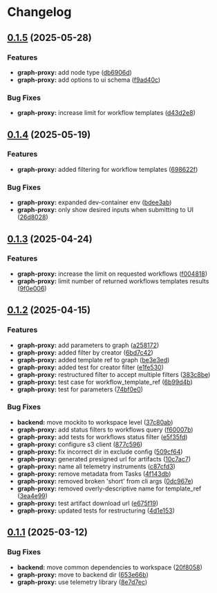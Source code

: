 # Changelog

## [0.1.5](https://github.com/DiamondLightSource/workflows/compare/graph-proxy@v0.1.4...graph-proxy@v0.1.5) (2025-05-28)


### Features

* **graph-proxy:** add node type ([db6906d](https://github.com/DiamondLightSource/workflows/commit/db6906d9a7747a0c3a48a29e29c5dd765385eb38))
* **graph-proxy:** add options to ui schema ([f9ad40c](https://github.com/DiamondLightSource/workflows/commit/f9ad40cb742deb9a81c5ad7465206213c6a9babd))


### Bug Fixes

* **graph-proxy:** increase limit for workflow templates ([d43d2e8](https://github.com/DiamondLightSource/workflows/commit/d43d2e8e88d677c87720612162184dbbd0ad9f16))

## [0.1.4](https://github.com/DiamondLightSource/workflows/compare/graph-proxy@v0.1.3...graph-proxy@v0.1.4) (2025-05-19)


### Features

* **graph-proxy:** added filtering for workflow templates ([698622f](https://github.com/DiamondLightSource/workflows/commit/698622f41c354544123d3242f393dd1470e47089))


### Bug Fixes

* **graph-proxy:** expanded dev-container env ([bdee3ab](https://github.com/DiamondLightSource/workflows/commit/bdee3ab3730d7127ebe2edbd268a33175e259085))
* **graph-proxy:** only show desired inputs when submitting to UI ([26d8028](https://github.com/DiamondLightSource/workflows/commit/26d80284f02137add10167a7cb174cfd86152643))

## [0.1.3](https://github.com/DiamondLightSource/workflows/compare/graph-proxy@v0.1.2...graph-proxy@v0.1.3) (2025-04-24)


### Features

* **graph-proxy:** increase the limit on requested workflows ([f004818](https://github.com/DiamondLightSource/workflows/commit/f00481851d48eaebbd710a74b3c41f937938b712))
* **graph-proxy:** limit number of returned workflows templates results ([9f0e006](https://github.com/DiamondLightSource/workflows/commit/9f0e0065f95c367e4b294e8e4eb5cc852b8c4a6f))
## [0.1.2](https://github.com/DiamondLightSource/workflows/compare/graph-proxy@v0.1.1...graph-proxy@v0.1.2) (2025-04-15)


### Features

* **graph-proxy:** add parameters to graph ([a258172](https://github.com/DiamondLightSource/workflows/commit/a2581726919ff15706a5c16ac4937d19b3750d8a))
* **graph-proxy:** added filter by creator ([6bd7c42](https://github.com/DiamondLightSource/workflows/commit/6bd7c42a0e35d7c14d301cc9f14961df265cbd4b))
* **graph-proxy:** added template ref to graph ([be3e3ed](https://github.com/DiamondLightSource/workflows/commit/be3e3edb0e4ace02c572a1cb2d75f141fe586af5))
* **graph-proxy:** added test for creator filter ([e1fe530](https://github.com/DiamondLightSource/workflows/commit/e1fe530c6cd798d8e7a5d0faa89ebef7f9775a87))
* **graph-proxy:** restructured filter to accept multiple filters ([383c8be](https://github.com/DiamondLightSource/workflows/commit/383c8bebc92c3ecb43ca4b035a427427f78e381b))
* **graph-proxy:** test case for workflow_template_ref ([6b99d4b](https://github.com/DiamondLightSource/workflows/commit/6b99d4b83aa88e4685ea5d8e03223cb2d89f5b0a))
* **graph-proxy:** test for parameters ([74bf0e0](https://github.com/DiamondLightSource/workflows/commit/74bf0e0098b2e247540409617613c91f2ad33587))


### Bug Fixes

* **backend:** move mockito to workspace level ([37c80ab](https://github.com/DiamondLightSource/workflows/commit/37c80ab152ef5610d87578a4602ad8583d0931a1))
* **graph-proxy:** add status filters to workflows query ([f60007b](https://github.com/DiamondLightSource/workflows/commit/f60007b025669baf6cc5d90819290fb1f900e626))
* **graph-proxy:** add tests for workflows status filter ([e5f35fd](https://github.com/DiamondLightSource/workflows/commit/e5f35fd475a6e733c20f612c0321829dd6a99eb6))
* **graph-proxy:** configure s3 client ([877c596](https://github.com/DiamondLightSource/workflows/commit/877c59684e215407d13a25b43d5f5dbf1c165f16))
* **graph-proxy:** fix incorrect dir in exclude config ([509cf64](https://github.com/DiamondLightSource/workflows/commit/509cf6486d2446ce2b1bc28af1da33b8995c4f4a))
* **graph-proxy:** generated presigned url for artifacts ([10c7ac7](https://github.com/DiamondLightSource/workflows/commit/10c7ac7bcae050bc9b1feeb633b761f40c076791))
* **graph-proxy:** name all telemetry instruments ([c87cfd3](https://github.com/DiamondLightSource/workflows/commit/c87cfd3e92685527279f22914b87c8013f2ac4f1))
* **graph-proxy:** remove metadata from Tasks ([4f143db](https://github.com/DiamondLightSource/workflows/commit/4f143db8280af3e08996a99699f6bbcd1d4372f9))
* **graph-proxy:** removed broken 'short' from cli args ([0dc967e](https://github.com/DiamondLightSource/workflows/commit/0dc967e863f4688433e2d4d9fbd97367d4044c62))
* **graph-proxy:** removed overly-descriptive name for template_ref ([3ea4e99](https://github.com/DiamondLightSource/workflows/commit/3ea4e9915a3a1febd5cd63cc0f3fb9fbec8ade34))
* **graph-proxy:** test artifact download url ([e675f19](https://github.com/DiamondLightSource/workflows/commit/e675f19a4cca6451450fa30f1e1af1bec2aac39b))
* **graph-proxy:** updated tests for restructuring ([4d1e153](https://github.com/DiamondLightSource/workflows/commit/4d1e153803a39a8091bfa0559c2f974205870fe7))

## [0.1.1](https://github.com/DiamondLightSource/workflows/compare/graph-proxy@v0.1.0...graph-proxy@v0.1.1) (2025-03-12)


### Bug Fixes

* **backend:** move common dependencies to workspace ([20f8058](https://github.com/DiamondLightSource/workflows/commit/20f8058d311c12a7f4582f2833f5944a697bb1a5))
* **graph-proxy:** move to backend dir ([653e66b](https://github.com/DiamondLightSource/workflows/commit/653e66bae377119c1c225bfe2472bbaa2e0ce5de))
* **graph-proxy:** use telemetry library ([8e7d7ec](https://github.com/DiamondLightSource/workflows/commit/8e7d7ec178e31e053e8c7d5fa9affa5767fed84f))

